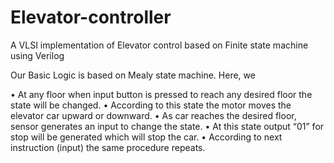 # Elevator-controller
A VLSI implementation of Elevator control based on Finite state machine using Verilog

Our Basic Logic is based on Mealy state machine. Here, we 

•	At any floor when input button is pressed to reach any desired floor the state will be changed.
•	According to this state the motor moves the elevator car upward or downward. 
•	As car reaches the desired floor, sensor generates an input to change the state. 
•	At this state output “01” for stop will be generated which will stop the car. 
•	According to next instruction (input) the same procedure repeats.

